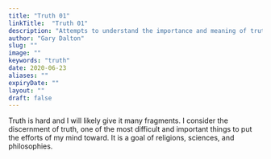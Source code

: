 ```yaml
---
title: "Truth 01"
linkTitle:  "Truth 01"
description: "Attempts to understand the importance and meaning of truth."
author: "Gary Dalton"
slug: ""
image: ""
keywords: "truth"
date: 2020-06-23
aliases: ""
expiryDate: ""
layout: ""
draft: false
---
```



Truth is hard and I will likely give it many fragments. I consider the discernment of truth, one of the most difficult and important things to put the efforts of my mind toward. It is a goal of religions, sciences, and philosophies.